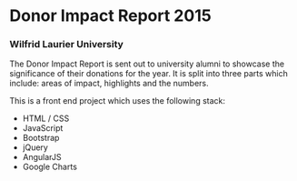 # Donor Impact Report 2015
### Wilfrid Laurier University

The Donor Impact Report is sent out to university alumni to showcase the significance of their donations for the year. It is split into three parts which include: areas of impact, highlights and the numbers.

This is a front end project which uses the following stack:

- HTML / CSS
- JavaScript
- Bootstrap
- jQuery
- AngularJS
- Google Charts


